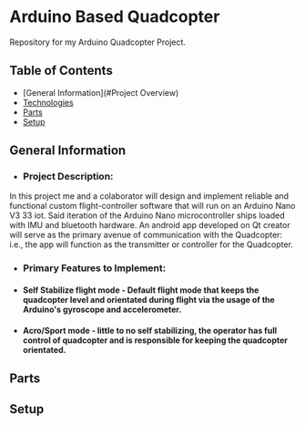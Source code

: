 # Arduino Based Quadcopter
Repository for my Arduino Quadcopter Project.

## Table of Contents
* [General Information](#Project Overview)
* [Technologies](#technologies)
* [Parts](#parts)
* [Setup](#todo)

## General Information
* ### Project Description:
In this project me and a colaborator will design and implement reliable and functional custom flight-controller software that will run on an Arduino Nano V3 33 iot. Said iteration of the Arduino Nano microcontroller ships loaded with IMU and bluetooth hardware. An android app developed on Qt creator will serve as the primary avenue of communication with the Quadcopter: i.e., the app will function as the transmitter or controller for the Quadcopter. 
* ### Primary Features to Implement:
- #### Self Stabilize flight mode - Default flight mode that keeps the quadcopter level and orientated during flight via the usage of the Arduino's gyroscope and accelerometer. 
- #### Acro/Sport mode - little to no self stabilizing, the operator has full control of quadcopter and is responsible for keeping the quadcopter orientated. 

## Parts 

## Setup

